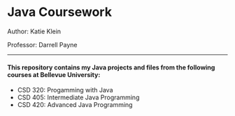 <h1>Java Coursework</h1>

<p>Author: Katie Klein</p>
<p>Professor: Darrell Payne</p>
<hr>

<h4>This repository contains my Java projects and files from the following courses at Bellevue University:</h4>
<ul>
  <li>CSD 320: Progamming with Java</li>
  <li>CSD 405: Intermediate Java Programming</li>
  <li>CSD 420: Advanced Java Programming</li>
</ul>
